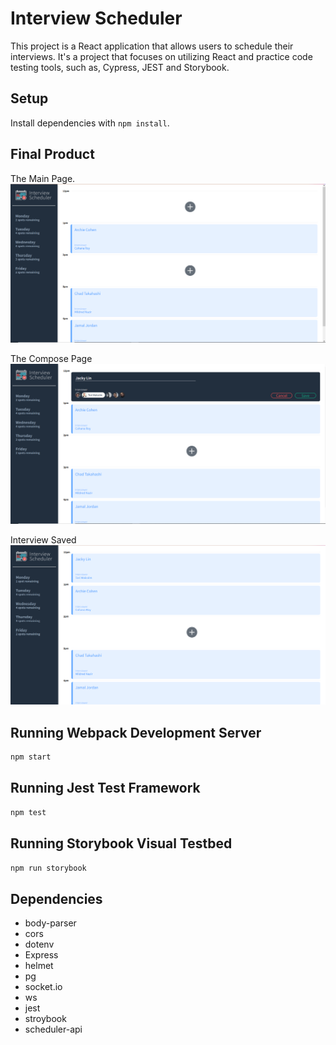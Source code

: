 # Interview Scheduler
This project is a React application that allows users to schedule their interviews. It's a project that focuses on utilizing React and practice code testing tools, such as, Cypress, JEST and Storybook.

## Setup

Install dependencies with `npm install`.
## Final Product
The Main Page.
!["screenshot description"](https://github.com/JackyLin1/scheduler/blob/master/public/images/Main%20Page.PNG)

The Compose Page
!["screenshot description"](https://github.com/JackyLin1/scheduler/blob/master/public/images/Choosing.PNG)

Interview Saved
!["screenshot description"](https://github.com/JackyLin1/scheduler/blob/master/public/images/Saved.PNG)

## Running Webpack Development Server

```sh
npm start
```

## Running Jest Test Framework

```sh
npm test
```

## Running Storybook Visual Testbed

```sh
npm run storybook
```
## Dependencies

* body-parser
* cors
* dotenv
* Express
* helmet
* pg
* socket.io
* ws
* jest
* stroybook
* scheduler-api